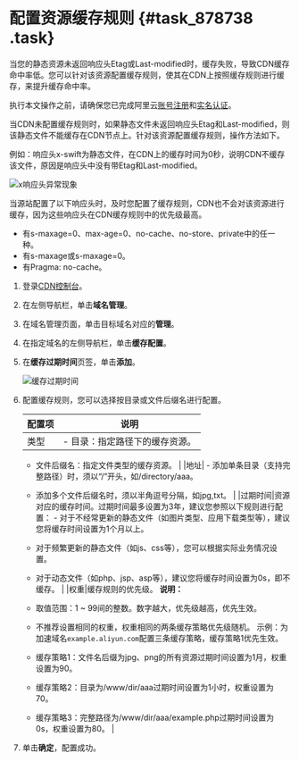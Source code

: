 # 配置资源缓存规则 {#task_878738 .task}

当您的静态资源未返回响应头Etag或Last-modified时，缓存失败，导致CDN缓存命中率低。您可以针对该资源配置缓存规则，使其在CDN上按照缓存规则进行缓存，来提升缓存命中率。

执行本文操作之前，请确保您已完成阿里云[账号注册](https://account.alibabacloud.com/register/intl_register.htm)和[实名认证](https://account-intl.console.aliyun.com/#/intlAuth)。

当CDN未配置缓存规则时，如果静态文件未返回响应头Etag和Last-modified，则该静态文件不能缓存在CDN节点上。针对该资源配置缓存规则，操作方法如下。

例如：响应头x-swift为静态文件，在CDN上的缓存时间为0秒，说明CDN不缓存该文件，原因是响应头中没有带Etag和Last-modified。

![x响应头异常现象](http://static-aliyun-doc.oss-cn-hangzhou.aliyuncs.com/assets/img/711757/156860579750553_zh-CN.png)

当源站配置了以下响应头时，及时您配置了缓存规则，CDN也不会对该资源进行缓存，因为这些响应头在CDN缓存规则中的优先级最高。

-   有s-maxage=0、max-age=0、no-cache、no-store、private中的任一种。
-   有s-maxage或s-maxage=0。
-   有Pragma: no-cache。

1.  登录[CDN控制台](https://cdn.console.aliyun.com)。
2.  在左侧导航栏，单击**域名管理**。
3.  在域名管理页面，单击目标域名对应的**管理**。
4.  在指定域名的左侧导航栏，单击**缓存配置**。
5.  在**缓存过期时间**页签，单击**添加**。 

    ![缓存过期时间](http://static-aliyun-doc.oss-cn-hangzhou.aliyuncs.com/assets/img/5147/156860580053307_zh-CN.png)

6.  配置缓存规则，您可以选择按目录或文件后缀名进行配置。 

    |配置项|说明|
    |---|--|
    |类型|     -   目录：指定路径下的缓存资源。
    -   文件后缀名：指定文件类型的缓存资源。
 |
    |地址|     -   添加单条目录（支持完整路径）时，须以“/”开头，如/directory/aaa。
    -   添加多个文件后缀名时，须以半角逗号分隔，如jpg,txt。
 |
    |过期时间|资源对应的缓存时间。过期时间最多设置为3年，建议您参照以下规则进行配置：     -   对于不经常更新的静态文件（如图片类型、应用下载类型等），建议您将缓存时间设置为1个月以上。
    -   对于频繁更新的静态文件（如js、css等），您可以根据实际业务情况设置。
    -   对于动态文件（如php、jsp、asp等），建议您将缓存时间设置为0s，即不缓存。
 |
    |权重|缓存规则的优先级。 **说明：** 

    -   取值范围：1 ~ 99间的整数。数字越大，优先级越高，优先生效。
    -   不推荐设置相同的权重，权重相同的两条缓存策略优先级随机。
 示例：为加速域名`example.aliyun.com`配置三条缓存策略，缓存策略1优先生效。

    -   缓存策略1：文件名后缀为jpg、png的所有资源过期时间设置为1月，权重设置为90。
    -   缓存策略2：目录为/www/dir/aaa过期时间设置为1小时，权重设置为70。
    -   缓存策略3：完整路径为/www/dir/aaa/example.php过期时间设置为0s，权重设置为80。
 |

7.  单击**确定**，配置成功。

